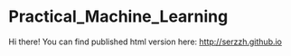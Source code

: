 # Practical_Machine_Learning
Hi there!
You can find published html version here:
http://serzzh.github.io
